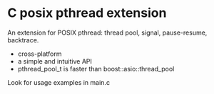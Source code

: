 # C posix pthread extension
An extension for POSIX pthread: thread pool, signal, pause-resume, backtrace.
  - cross-platform
  - a simple and intuitive API
  - pthread_pool_t is faster than boost::asio::thread_pool

Look for usage examples in main.c
